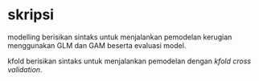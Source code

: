 # skripsi

modelling berisikan sintaks untuk menjalankan pemodelan kerugian menggunakan GLM dan GAM beserta evaluasi model. 

kfold berisikan sintaks untuk menjalankan pemodelan dengan _kfold cross validation_. 
